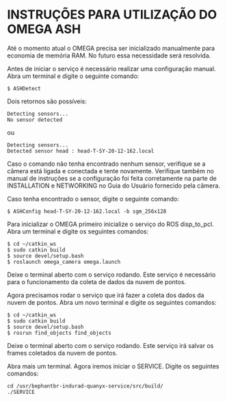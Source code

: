 # INSTRUÇÕES PARA UTILIZAÇÃO DO OMEGA ASH

Até o momento atual o OMEGA precisa ser inicializado manualmente para economia de memória RAM. No futuro essa necessidade será resolvida.

Antes de iniciar o serviço é necessário realizar uma configuração manual. Abra um terminal e digite o seguinte comando:
```
$ ASHDetect
```
Dois retornos são possíveis:
```
Detecting sensors...
No sensor detected
```
ou 
```
Detecting sensors...
Detected sensor head : head-T-SY-20-12-162.local
```
Caso o comando não tenha encontrado nenhum sensor, verifique se a câmera está ligada e conectada e tente novamente. Verifique também no manual de instruções se a configuração foi feita corretamente na parte de INSTALLATION e NETWORKING no Guia do Usuário fornecido pela câmera.

Caso tenha encontrado o sensor, digite o seguinte comando:
```
$ ASHConfig head-T-SY-20-12-162.local -b sgm_256x128
```

Para inicializar o OMEGA primeiro inicialize o serviço do ROS disp_to_pcl. Abra um terminal e digite os seguintes comandos:
```
$ cd ~/catkin_ws
$ sudo catkin build
$ source devel/setup.bash
$ roslaunch omega_camera omega.launch
```
Deixe o terminal aberto com o serviço rodando. Este serviço é necessário para o funcionamento da coleta de dados da nuvem de pontos.

Agora precisamos rodar o serviço que irá fazer a coleta dos dados da nuvem de pontos. Abra um novo terminal e digite os seguintes comandos:
```
$ cd ~/catkin_ws
$ sudo catkin build
$ source devel/setup.bash
$ rosrun find_objects find_objects
```
Deixe o terminal aberto com o serviço rodando. Este serviço irá salvar os frames coletados da nuvem de pontos.

Abra mais um terminal. Agora iremos iniciar o SERVICE. Digite os seguintes comandos:
```
cd /usr/bephantbr-indurad-quanyx-service/src/build/
./SERVICE
```